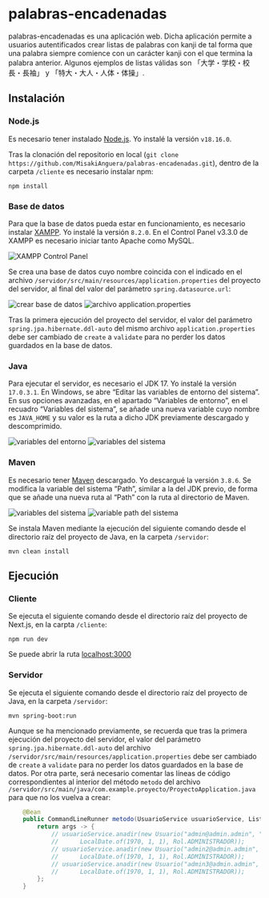 # palabras-encadenadas

palabras-encadenadas es una aplicación web. Dicha aplicación permite a usuarios autentificados crear listas de palabras con kanji de tal forma que una palabra siempre comience con un carácter kanji con el que termina la palabra anterior. Algunos ejemplos de listas válidas son 「大学・学校・校長・長袖」 y 「特大・大人・人体・体操」.

## Instalación

### Node.js

Es necesario tener instalado [Node.js](https://nodejs.org/en/download/package-manager). Yo instalé la versión `v18.16.0`.

Tras la clonación del repositorio en local (`git clone https://github.com/MisakiAnguera/palabras-encadenadas.git`), dentro de la carpeta `/cliente` es necesario instalar npm:

```console
npm install
```

### Base de datos

Para que la base de datos pueda estar en funcionamiento, es necesario instalar [XAMPP](https://www.apachefriends.org/download). Yo instalé la versión `8.2.0`. En el Control Panel v3.3.0 de XAMPP es necesario iniciar tanto Apache como MySQL.

![XAMPP Control Panel](img/start.png)

Se crea una base de datos cuyo nombre coincida con el indicado en el archivo `/servidor/src/main/resources/application.properties` del proyecto del servidor, al final del valor del parámetro `spring.datasource.url`:

![crear base de datos](img/create.png)
![archivo application.properties](img/properties.png)

Tras la primera ejecución del proyecto del servidor, el valor del parámetro `spring.jpa.hibernate.ddl-auto` del mismo archivo `application.properties` debe ser cambiado de `create` a `validate` para no perder los datos guardados en la base de datos.

### Java

Para ejecutar el servidor, es necesario el JDK 17. Yo instalé la versión `17.0.3.1`. En Windows, se abre “Editar las variables de entorno del sistema”. En sus opciones avanzadas, en el apartado “Variables de entorno”, en el recuadro “Variables del sistema”, se añade una nueva variable cuyo nombre es `JAVA_HOME` y su valor es la ruta a dicho JDK previamente descargado y descomprimido.

![variables del entorno](img/envvars.png)
![variables del sistema](img/sysvars.png)

### Maven

Es necesario tener [Maven](https://maven.apache.org/download.cgi) descargado. Yo descargué la versión `3.8.6`. Se modifica la variable del sistema “Path”, similar a la del JDK previo, de forma que se añade una nueva ruta al “Path” con la ruta al directorio de Maven.

![variables del sistema](img/sysvars2.png)
![variable path del sistema](img/path.png)

Se instala Maven mediante la ejecución del siguiente comando desde el directorio raíz del proyecto de Java, en la carpeta `/servidor`:

```console
mvn clean install
```

## Ejecución

### Cliente

Se ejecuta el siguiente comando desde el directorio raíz del proyecto de Next.js, en la carpta `/cliente`:

```console
npm run dev
```

Se puede abrir la ruta [localhost:3000](http://localhost:3000)

### Servidor

Se ejecuta el siguiente comando desde el directorio raíz del proyecto de Java, en la carpeta `/servidor`:

```console
mvn spring-boot:run
```

Aunque se ha mencionado previamente, se recuerda que tras la primera ejecución del proyecto del servidor, el valor del parámetro `spring.jpa.hibernate.ddl-auto` del archivo `/servidor/src/main/resources/application.properties` debe ser cambiado de `create` a `validate` para no perder los datos guardados en la base de datos. Por otra parte, será necesario comentar las líneas de código correspondientes al interior del método `metodo` del archivo `/servidor/src/main/java/com.example.proyecto/ProyectoApplication.java` para que no los vuelva a crear:

```java
	@Bean
	public CommandLineRunner metodo(UsuarioService usuarioService, ListaService listaService) {
		return args -> {
			// usuarioService.anadir(new Usuario("admin@admin.admin", "Admin", "contraseña 1",
			// 		LocalDate.of(1970, 1, 1), Rol.ADMINISTRADOR));
			// usuarioService.anadir(new Usuario("admin2@admin.admin", "Admin", "contraseña 2",
			// 		LocalDate.of(1970, 1, 1), Rol.ADMINISTRADOR));
			// usuarioService.anadir(new Usuario("admin3@admin.admin", "Admin", "contraseña 3",
			// 		LocalDate.of(1970, 1, 1), Rol.ADMINISTRADOR));
		};
	}
```